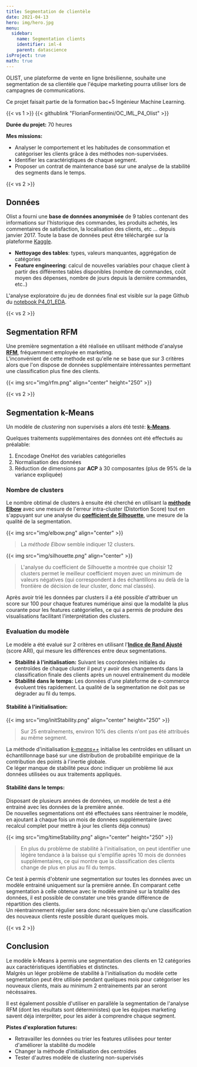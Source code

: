 ```yaml
---
title: Segmentation de clientèle
date: 2021-04-13
hero: img/hero.jpg
menu:
  sidebar:
    name: Segmentation clients
    identifier: iml-4
    parent: datascience
isProject: true
math: true
---
```


OLIST, une plateforme de vente en ligne brésilienne, souhaite une segmentation de sa clientèle que l'équipe marketing pourra utiliser lors de campagnes de communications.
<!--more-->
Ce projet faisait partie de la formation bac+5 Ingénieur Machine Learning.

{{< vs 1 >}}
{{< githublink "FlorianFormentini/OC_IML_P4_Olist" >}}

**Durée du projet:** 70 heures

**Mes missions:**

- Analyser le comportement et les habitudes de consommation et catégoriser les clients grâce à des méthodes non-supervisées.
- Identifier les caractériqtiques de chaque segment.
- Proposer un contrat de maintenance basé sur une analyse de la stabilité des segments dans le temps.

{{< vs 2 >}}

## Données
Olist a fourni une **base de données anonymisée** de 9 tables contenant des informations sur l'historique des commandes, les produits achetés, les commentaires de satisfaction, la localisation des clients, etc ... depuis janvier 2017.
Toute la base de données peut être téléchargée sur la plateforme [Kaggle](https://www.kaggle.com/datasets/olistbr/brazilian-ecommerce).

- **Nettoyage des tables**: types, valeurs manquantes, aggrégation de catégories
- **Feature engineering**: calcul de nouvelles variables pour chaque client à partir des différentes tables disponibles (nombre de commandes, coût moyen des dépenses, nombre de jours depuis la dernière commandes, etc..)

L'analyse exploratoire du jeu de données final est visible sur la page Github du [notebook P4_01_EDA]().

{{< vs 2 >}}

## Segmentation RFM
Une première segmentation a été réalisée en utilisant méthode d'analyse [**RFM**](https://www.wizishop.fr/blog/dossier-la-segmentation-clients-la-methode-rfm-partie-2.html), fréquemment employée en marketing.  
L'inconvénient de cette methode est qu'elle ne se base que sur 3 critères alors que l'on dispose de données supplémentaire intéressantes permettant une classification plus fine des clients.

{{< img src="img/rfm.png" align="center" height="250" >}}

{{< vs 2 >}}

## Segmentation k-Means
Un modèle de *clustering* non supervisés a alors été testé: [**k-Means**](https://en.wikipedia.org/wiki/K-means_clustering).

Quelques traitements supplémentaires des données ont été effectués au préalable:
1. Encodage OneHot des variables catégorielles
2. Normalisation des données
3. Réduction de dimensions par **ACP** à 30 composantes (plus de 95% de la variance expliquée)

### Nombre de clusters
Le nombre obtimal de clusters à ensuite été cherché en utilisant la [**méthode Elbow**](https://en.wikipedia.org/wiki/Elbow_method_(clustering)) avec une mesure de l'erreur intra-cluster (Distortion Score) tout en s'appuyant sur une analyse du [**coefficient de Silhouette**](https://en.wikipedia.org/wiki/Elbow_method_(clustering)), une mesure de la qualité de la segmentation.

{{< img src="img/elbow.png" align="center" >}}
> La *méthode Elbow* semble indiquer 12 clusters.

{{< img src="img/silhouette.png" align="center" >}}
> L'analyse du coefficient de Silhouette a montrée que choisir 12 clusters permet le meilleur coefficient moyen avec un minimum de valeurs négatives (qui correspondent à des échantillons au delà de la frontière de décision de leur cluster, donc mal classés).

Après avoir trié les données par clusters il a été possible d'attribuer un score sur 100 pour chaque features numérique ainsi que la modalité la plus courante pour les features catégorielles, ce qui a permis de produire des visualisations facilitant l'interprétation des clusters.

### Evaluation du modèle

Le modèle a été evalué sur 2 critères en utilisant l'[**Indice de Rand Ajusté**](https://en.wikipedia.org/wiki/Rand_index) (score ARI), qui mesure les différences entre deux segmentations.
- **Stabilité à l'initialisation:** Suivant les coordonnées initiales du centroïdes de chaque cluster il peut y avoir des changements dans la classification finale des clients après un nouvel entraînement du modèle
- **Stabilité dans le temps:** Les données d'une plateforme de e-commerce évoluent très rapidement. La qualité de la segmentation ne doit pas se dégrader au fil du temps.

#### Stabilité à l'initialisation:
{{< img src="img/initStability.png" align="center" height="250" >}}
> Sur 25 entraînements, environ 10% des clients n'ont pas été attribués au même segment.

La méthode d'initialisation [*k-means++*](https://en.wikipedia.org/wiki/K-means%2B%2B) initialise les centroïdes en utilisant un échantillonnage basé sur une distribution de probabilité empirique de la contribution des points à l'inertie globale.  
Ce léger manque de stabilité peux donc indiquer un problème lié aux données utilisées ou aux traitements appliqués.

#### Stabilité dans le temps:
Disposant de plusieurs années de données, un modèle de test a été entrainé avec les données de la première année.  
De nouvelles segmentations ont été effectuées sans réentrainer le modèle, en ajoutant à chaque fois un mois de données supplémentaire (avec recalcul complet pour mettre à jour les clients déja connus)

{{< img src="img/timeStability.png" align="center" height="250" >}}
> En plus du problème de stabilité à l'initialisation, on peut identifier une légère tendance à la baisse qui s'emplifie après 10 mois de données supplémentaires, ce qui montre que la classification des clients change de plus en plus au fil du temps.  

Ce test à permis d'obtenir une segmentation sur toutes les données avec un modèle entrainé uniquement sur la première année. En comparant cette segmentation à celle obtenue avec le modèle entrainé sur la totalité des données, il est possible de constater une très grande différence de répartition des clients.  
Un réentrainnement régulier sera donc nécessaire bien qu'une classification des nouveaux clients reste possible durant quelques mois.


{{< vs 2 >}}

## Conclusion

Le modèle k-Means à permis une segmentation des clients en 12 catégories aux caractéristiques identifiables et distinctes.  
Malgrès un léger problème de stabilité à l'initialisation du modèle cette segmentation peut être utilisée pendant quelques mois pour catégoriser les nouveaux clients, mais au minimum 2 entrainements par an seront nécéssaires.

Il est également possible d'utiliser en parallèle la segmentation de l'analyse RFM (dont les résultats sont déterministes) que les équipes marketing savent déja interprêter, pour les aider à comprendre chaque segment.

**Pistes d'exploration futures:**
- Retravailler les données ou trier les features utilisées pour tenter d'améliorer la stabilité du modèle
- Changer la méthode d'initialisation des centroïdes
- Tester d'autres modèle de clustering non-supervisés